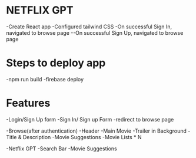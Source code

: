 # NETFLIX GPT

-Create React app
-Configured tailwind CSS
-On successful Sign In, navigated to browse page
--On successful Sign Up, navigated to browse page

# Steps to deploy app
-npm run build
-firebase deploy


# Features
-Login/Sign Up form
  -Sign In/ Sign up Form
  -redirect to browse page

-Browse(after authentication)
  -Header
  -Main Movie
     -Trailer in Background
     -Title & Description
     -Movie Suggestions
        -Movie Lists * N

  -Netflix GPT
     -Search Bar
     -Movie Suggestions      

